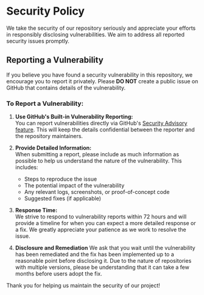 # Security Policy

We take the security of our repository seriously and appreciate your efforts in responsibly disclosing vulnerabilities. We aim to address all reported security issues promptly.

## Reporting a Vulnerability

If you believe you have found a security vulnerability in this repository, we encourage you to report it privately. Please **DO NOT** create a public issue on GitHub that contains details of the vulnerability.

### To Report a Vulnerability:

1. **Use GitHub's Built-in Vulnerability Reporting:**  
   You can report vulnerabilities directly via GitHub's [Security Advisory feature](https://github.com/yuga-labs/ape-portal/security/advisories). This will keep the details confidential between the reporter and the repository maintainers.
2. **Provide Detailed Information:**  
   When submitting a report, please include as much information as possible to help us understand the nature of the vulnerability. This includes:

   - Steps to reproduce the issue
   - The potential impact of the vulnerability
   - Any relevant logs, screenshots, or proof-of-concept code
   - Suggested fixes (if applicable)

3. **Response Time:**  
   We strive to respond to vulnerability reports within 72 hours and will provide a timeline for when you can expect a more detailed response or a fix. We greatly appreciate your patience as we work to resolve the issue.

4. **Disclosure and Remediation**
   We ask that you wait until the vulnerability has been remediated and the fix has been implemented up to a reasonable point before disclosing it. Due to the nature of repositories with multiple versions, please be understanding that it can take a few months before users adopt the fix.

Thank you for helping us maintain the security of our project!
